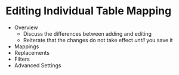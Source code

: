 # Editing Individual Table Mapping

* Overview 
  - Discuss the differences between adding and editing
  - Reiterate that the changes do not take effect *until* you save it
* Mappings
* Replacements
* Filters
* Advanced Settings